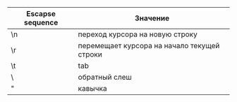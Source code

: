 | Escapse sequence | Значение                                    |
| ---------------- | ------------------------------------------- |
| \n               | переход курсора на новую строку             |
| \r               | перемещает курсора на начало текущей строки |
| \t               | tab                                         |
| \\               | обратный слеш                               |
| \"               | кавычка                                     |
